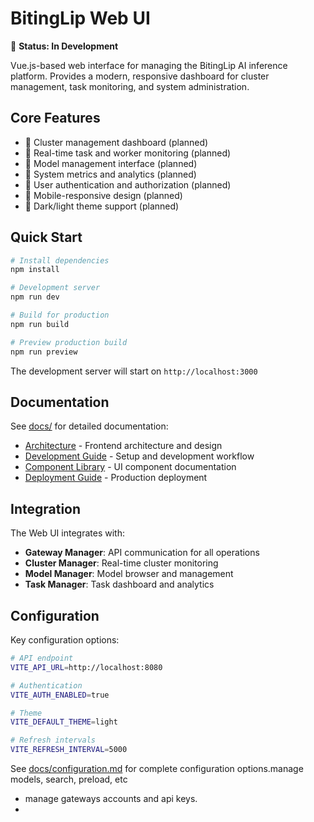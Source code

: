 # BitingLip Web UI

🚧 **Status: In Development**

Vue.js-based web interface for managing the BitingLip AI inference platform. Provides a modern, responsive dashboard for cluster management, task monitoring, and system administration.

## Core Features

- 🚧 Cluster management dashboard (planned)
- 🚧 Real-time task and worker monitoring (planned)
- 🚧 Model management interface (planned)
- 🚧 System metrics and analytics (planned)
- 🚧 User authentication and authorization (planned)
- 🚧 Mobile-responsive design (planned)
- 🚧 Dark/light theme support (planned)

## Quick Start

```bash
# Install dependencies
npm install

# Development server
npm run dev

# Build for production
npm run build

# Preview production build
npm run preview
```

The development server will start on `http://localhost:3000`

## Documentation

See [docs/](docs/) for detailed documentation:
- [Architecture](docs/architecture.md) - Frontend architecture and design
- [Development Guide](docs/development.md) - Setup and development workflow
- [Component Library](docs/components.md) - UI component documentation
- [Deployment Guide](docs/deployment.md) - Production deployment

## Integration

The Web UI integrates with:
- **Gateway Manager**: API communication for all operations
- **Cluster Manager**: Real-time cluster monitoring
- **Model Manager**: Model browser and management
- **Task Manager**: Task dashboard and analytics

## Configuration

Key configuration options:
```bash
# API endpoint
VITE_API_URL=http://localhost:8080

# Authentication
VITE_AUTH_ENABLED=true

# Theme
VITE_DEFAULT_THEME=light

# Refresh intervals
VITE_REFRESH_INTERVAL=5000
```

See [docs/configuration.md](docs/configuration.md) for complete configuration options.manage models, search, preload, etc
- manage gateways accounts and api keys.
- 